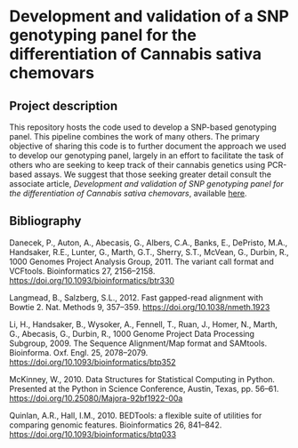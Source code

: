 Development and validation of a SNP genotyping panel for the
differentiation of Cannabis sativa chemovars
================

## Project description

This repository hosts the code used to develop a SNP-based genotyping
panel. This pipeline combines the work of many others. The primary
objective of sharing this code is to further document the approach we
used to develop our genotyping panel, largely in an effort to facilitate
the task of others who are seeking to keep track of their cannabis
genetics using PCR-based assays. We suggest that those seeking greater
detail consult the associate article, *Development and validation of SNP
genotyping panel for the differentiation of Cannabis sativa chemovars*,
available [here](link).


## Bibliography

Danecek, P., Auton, A., Abecasis, G., Albers, C.A., Banks, E., DePristo,
M.A., Handsaker, R.E., Lunter, G., Marth, G.T., Sherry, S.T., McVean,
G., Durbin, R., 1000 Genomes Project Analysis Group, 2011. The variant
call format and VCFtools. Bioinformatics 27, 2156–2158.
<https://doi.org/10.1093/bioinformatics/btr330>

Langmead, B., Salzberg, S.L., 2012. Fast gapped-read alignment with
Bowtie 2. Nat. Methods 9, 357–359. <https://doi.org/10.1038/nmeth.1923>

Li, H., Handsaker, B., Wysoker, A., Fennell, T., Ruan, J., Homer, N.,
Marth, G., Abecasis, G., Durbin, R., 1000 Genome Project Data Processing
Subgroup, 2009. The Sequence Alignment/Map format and SAMtools.
Bioinforma. Oxf. Engl. 25, 2078–2079.
<https://doi.org/10.1093/bioinformatics/btp352>

McKinney, W., 2010. Data Structures for Statistical Computing in Python.
Presented at the Python in Science Conference, Austin, Texas, pp. 56–61.
<https://doi.org/10.25080/Majora-92bf1922-00a>

Quinlan, A.R., Hall, I.M., 2010. BEDTools: a flexible suite of utilities
for comparing genomic features. Bioinformatics 26, 841–842.
<https://doi.org/10.1093/bioinformatics/btq033>

